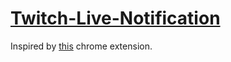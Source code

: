 # [Twitch-Live-Notification](https://chrome.google.com/webstore/detail/twitch-live-notification/jchdobapodgpkopkldkegoopmkmpkbia)

Inspired by [this](https://chrome.google.com/webstore/detail/twitch-live/iiljidcefnbhbpamageahhblhbbhhopm) chrome extension.
